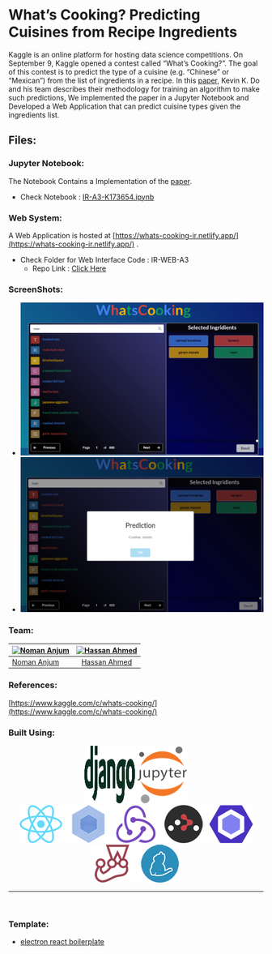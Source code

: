 # What’s Cooking? Predicting Cuisines from Recipe Ingredients

Kaggle is an online platform for hosting data science competitions. On September
9, Kaggle opened a contest called “What’s Cooking?”. The goal of this contest
is to predict the type of a cuisine (e.g. “Chinese” or “Mexican”) from the list of
ingredients in a recipe. 
In this [paper](Whats%20Cooking.pdf), Kevin K. Do and his team describes their methodology for training an
algorithm to make such predictions, We implemented the paper in a Jupyter Notebook and Developed a Web Application that can predict cuisine types given the ingredients list. 



## Files:
### Jupyter Notebook:
The Notebook Contains a Implementation of the [paper](./Whats%20Cooking.pdf).

- Check Notebook : [IR-A3-K173654.ipynb](./IR-whats-cooking-proto-2.ipynb)



### Web System:
A Web Application is hosted at  [https://whats-cooking-ir.netlify.app/](https://whats-cooking-ir.netlify.app/) .

- Check Folder for Web Interface Code : IR-WEB-A3 
    - Repo Link : [Click Here](https://github.com/hassan11196/IR-whats-cooking-WEB)


### ScreenShots:

- ![](screenshots/Annotation%202020-07-23%20082642.png)
- ![](screenshots/Annotation%202020-07-23%20082556.png)


### Team:

| [![Noman Anjum](https://github.com/NomanAnjum09.png?size=100)](https://github.com/NomanAnjum09) | [![Hassan Ahmed](https://github.com/hassan11196.png?size=100)](https://github.com/hassan11196) |
| :---------------------------------------------------------------------------------------------- | :--------------------------------------------------------------------------------------------: |
| [Noman Anjum](https://github.com/NomanAnjum09)                                                  |                         [Hassan Ahmed](https://github.com/hassan11196)                         |


### References:
[https://www.kaggle.com/c/whats-cooking/](https://www.kaggle.com/c/whats-cooking/)


### Built Using:

<div align="center">
<a href="https://www.djangoproject.com/"><img height='114' width='100' src="./internals/img/django.svg" /></a>
<a href="https://jupyter.org/"><img height='114' width='100' src="./internals/img/jupyter.png" /></a>
<br/>
  <a href="https://facebook.github.io/react/"><img src="./internals/img/react-padded-90.png" /></a>
  <a href="https://webpack.github.io/"><img src="./internals/img/webpack-padded-90.png" /></a>
  <a href="https://redux.js.org/"><img src="./internals/img/redux-padded-90.png" /></a>
  <a href="https://github.com/ReactTraining/react-router"><img src="./internals/img/react-router-padded-90.png" /></a>
  <a href="https://eslint.org/"><img src="./internals/img/eslint-padded-90.png" /></a>
  <a href="https://facebook.github.io/jest/"><img src="./internals/img/jest-padded-90.png" /></a>
  <a href="https://yarnpkg.com/"><img src="./internals/img/yarn-padded-90.png" /></a>
</div>

<hr />
<br />

### Template:
- [electron react boilerplate](https://github.com/electron-react-boilerplate/electron-react-boilerplate)



